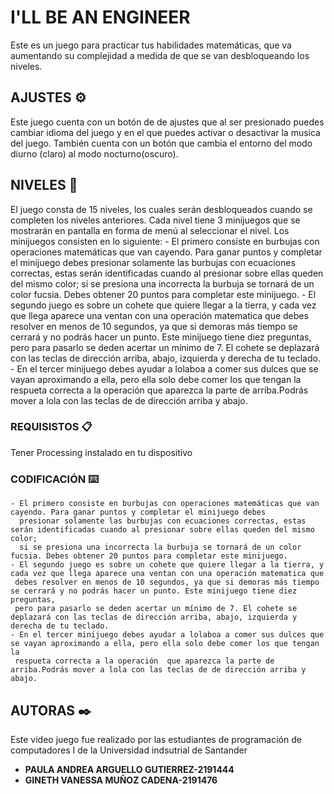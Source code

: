 # I'LL BE AN ENGINEER

Este es un juego para practicar tus habilidades matemáticas, que va aumentando su complejidad a medida de que se van desbloqueando los niveles.

## AJUSTES ⚙️
Este juego cuenta con un botón de de ajustes que al ser presionado puedes cambiar idioma del juego y en el que puedes activar o desactivar la
musica del juego. También cuenta con un botón que cambia el entorno del modo diurno (claro) al modo nocturno(oscuro). 

## NIVELES 🚀
El juego consta de 15 niveles, los cuales serán desbloqueados cuando se completen los niveles anteriores.
Cada nivel tiene 3 minijuegos que se mostrarán en pantalla en forma de menú al seleccionar el nivel. Los minijuegos consisten en lo siguiente:
    - El primero consiste en burbujas con operaciones matemáticas que van cayendo. Para ganar puntos y completar el minijuego debes 
      presionar solamente las burbujas con ecuaciones correctas, estas serán identificadas cuando al presionar sobre ellas queden del mismo color; 
      si se presiona una incorrecta la burbuja se tornará de un color fucsia. Debes obtener 20 puntos para completar este minijuego.
    - El segundo juego es sobre un cohete que quiere llegar a la tierra, y cada vez que llega aparece una ventan con una operación matematica que 
     debes resolver en menos de 10 segundos, ya que si demoras más tiempo se cerrará y no podrás hacer un punto. Este minijuego tiene diez preguntas,
     pero para pasarlo se deden acertar un mínimo de 7. El cohete se deplazará con las teclas de dirección arriba, abajo, izquierda y derecha de tu teclado.
    - En el tercer minijuego debes ayudar a lolaboa a comer sus dulces que se vayan aproximando a ella, pero ella solo debe comer los que tengan la 
     respueta correcta a la operación  que aparezca la parte de arriba.Podrás mover a lola con las teclas de de dirección arriba y abajo.
  

### REQUISISTOS 📋

Tener Processing instalado en tu dispositivo


### CODIFICACIÓN ⌨️
    - El primero consiste en burbujas con operaciones matemáticas que van cayendo. Para ganar puntos y completar el minijuego debes 
      presionar solamente las burbujas con ecuaciones correctas, estas serán identificadas cuando al presionar sobre ellas queden del mismo color; 
      si se presiona una incorrecta la burbuja se tornará de un color fucsia. Debes obtener 20 puntos para completar este minijuego.
    - El segundo juego es sobre un cohete que quiere llegar a la tierra, y cada vez que llega aparece una ventan con una operación matematica que 
     debes resolver en menos de 10 segundos, ya que si demoras más tiempo se cerrará y no podrás hacer un punto. Este minijuego tiene diez preguntas,
     pero para pasarlo se deden acertar un mínimo de 7. El cohete se deplazará con las teclas de dirección arriba, abajo, izquierda y derecha de tu teclado.
    - En el tercer minijuego debes ayudar a lolaboa a comer sus dulces que se vayan aproximando a ella, pero ella solo debe comer los que tengan la 
     respueta correcta a la operación  que aparezca la parte de arriba.Podrás mover a lola con las teclas de de dirección arriba y abajo.
  



## AUTORAS ✒️
Este video juego fue realizado por las estudiantes de programación de computadores I de la Universidad indsutrial de Santander
 
  

* **PAULA ANDREA ARGUELLO GUTIERREZ-2191444**
* **GINETH VANESSA MUÑOZ CADENA-2191476** 




